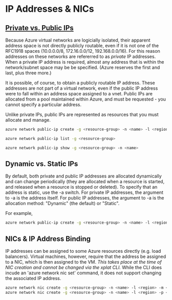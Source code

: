 IP Addresses & NICs
===================

## [Private vs. Public IPs](https://azure.microsoft.com/en-us/documentation/articles/virtual-network-ip-addresses-overview-arm/)

Because Azure virtual networks are logicially isolated, their apparent
address space is not directly publicly routable, even if it is not one of the
RFC1918 spaces (10.0.0.0/8, 172.16.0.0/12, 192.168.0.0/16).  For this reason
addresses on these networks are refererred to as _private_ IP addresses.  When
a private IP address is required, almost any address that is within the
network/subnet space may be be specified.  (Azure reserves the first and last,
plus three more.)

It is possible, of course, to obtain a publicly routable IP address.  These
addresses are not part of a virtual network, even if the public IP address
were to fall within an address space assigned to a vnet.  Public IPs are
allocated from a pool maintained within Azure, and must be requested - you
cannot specify a particular address.

Unlike private IPs, public IPs are represented as resources that you must
allocate and manage.

```bash
azure network public-ip create -g <resource-group> -n <name> -l <region>
```

```bash
azure network public-ip list -g <resource-group>
```

```bash
azure network public-ip show -g <resource-group> -n <name>
```

## Dynamic vs. Static IPs

By default, both private and public IP addresses are allocated dynamically
and can change periodically (they are allocated when a resource is started,
and released when a resource is stopped or deleted).  To specify that an
address is static, use the -a switch.  For private IP addresses, the 
argument to -a is the address itself.  For public IP addresses, the argument
to -a is the allocation method: "Dynamic" (the default) or "Static".

For example,

```bash
azure network public-ip create -g <resource-group> -n <name> -l <region> -a Static
```

## NICs & IP Address Binding

IP addresses can be assigned to some Azure resources directly (e.g. load
balancers).  Virtual machines, however, require that the address be assigned
to a NIC, which is then assigned to the VM. *This takes place at the time of
NIC creation and cannot be changed via the xplat CLI.*  While the CLI does
incude an 'azure network nic set' command, it does not support changing
the associated IP address.

```bash
azure network nic create -g <resource-group> -n <name> -l <region> -m <subnet-vnet-name> -a <private-ip>
azure network nic create -g <resource-group> -n <name> -l <region> -p <public-ip-name>
```

